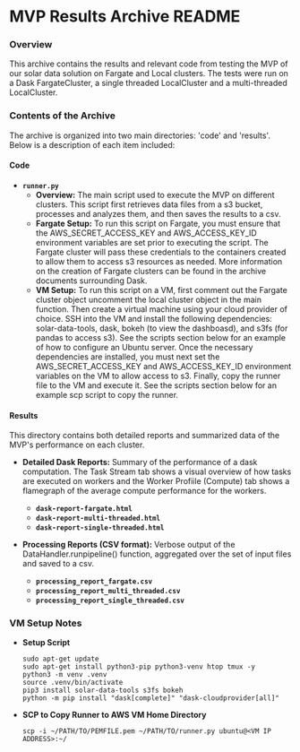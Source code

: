 # MVP Results Archive README

### Overview
This archive contains the results and relevant code from testing the MVP of our solar data solution on Fargate and Local clusters. The tests were run on a Dask FargateCluster, a single threaded LocalCluster and a multi-threaded LocalCluster.

### Contents of the Archive
The archive is organized into two main directories: 'code' and 'results'. Below is a description of each item included:

#### Code
- **`runner.py`**
  - **Overview:** The main script used to execute the MVP on different clusters. This script first retrieves data files from a s3 bucket, processes and analyzes them, and then saves the results to a csv.
  - **Fargate Setup:** To run this script on Fargate, you must ensure that the AWS_SECRET_ACCESS_KEY and AWS_ACCESS_KEY_ID environment variables are set prior to executing the script. The Fargate cluster will pass these credentials to the containers created to allow them to access s3 resources as needed. More information on the creation of Fargate clusters can be found in the archive documents surrounding Dask.
  - **VM Setup:** To run this script on a VM, first comment out the Fargate cluster object  uncomment the local cluster object in the main function. Then create a virtual machine using your cloud provider of choice. SSH into the VM and install the following dependencies: solar-data-tools, dask, bokeh (to view the dashboasd), and s3fs (for pandas to access s3). See the scripts section below for an example of how to configure an Ubuntu server. Once the necessary dependencies are installed, you must next set the AWS_SECRET_ACCESS_KEY and AWS_ACCESS_KEY_ID environment variables on the VM to allow access to s3. Finally, copy the runner file to the VM and execute it. See the scripts section below for an example scp script to copy the runner.


#### Results
This directory contains both detailed reports and summarized data of the MVP's performance on each cluster.

- **Detailed Dask Reports:** Summary of the performance of a dask computation. The Task Stream tab shows a visual overview of how tasks are executed on workers and the Worker Profiile (Compute) tab shows a flamegraph of the average compute performance for the workers.
  - **`dask-report-fargate.html`**
  - **`dask-report-multi-threaded.html`**
  - **`dask-report-single-threaded.html`**

- **Processing Reports (CSV format):** Verbose output of the DataHandler.runpipeline() function, aggregated over the set of input files and saved to a csv.
  - **`processing_report_fargate.csv`**
  - **`processing_report_multi_threaded.csv`**
  - **`processing_report_single_threaded.csv`**


### VM Setup Notes
- **Setup Script**

      sudo apt-get update
      sudo apt-get install python3-pip python3-venv htop tmux -y
      python3 -m venv .venv
      source .venv/bin/activate
      pip3 install solar-data-tools s3fs bokeh
      python -m pip install "dask[complete]" "dask-cloudprovider[all]"

- **SCP to Copy Runner to AWS VM Home Directory**

      scp -i ~/PATH/TO/PEMFILE.pem ~/PATH/TO/runner.py ubuntu@<VM IP ADDRESS>:~/

